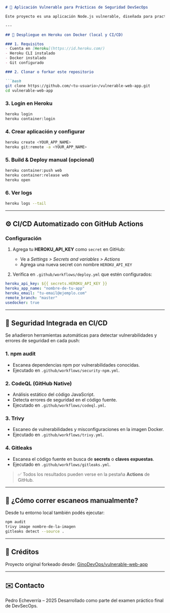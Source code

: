 ````markdown
# 🚨 Aplicación Vulnerable para Prácticas de Seguridad DevSecOps

Este proyecto es una aplicación Node.js vulnerable, diseñada para practicar la integración de **herramientas de seguridad en pipelines CI/CD** y desplegar en **Heroku** mediante **Docker** y **GitHub Actions**.

---

## 🐳 Despliegue en Heroku con Docker (local y CI/CD)

### 1. Requisitos
- Cuenta en [Heroku](https://id.heroku.com/)
- Heroku CLI instalado
- Docker instalado
- Git configurado

### 2. Clonar o forkar este repositorio

```bash
git clone https://github.com/<tu-usuario>/vulnerable-web-app.git
cd vulnerable-web-app
````

### 3. Login en Heroku

```bash
heroku login
heroku container:login
```

### 4. Crear aplicación y configurar

```bash
heroku create <YOUR_APP_NAME>
heroku git:remote -a <YOUR_APP_NAME>
```

### 5. Build & Deploy manual (opcional)

```bash
heroku container:push web
heroku container:release web
heroku open
```

### 6. Ver logs

```bash
heroku logs --tail
```

---

## ⚙️ CI/CD Automatizado con GitHub Actions

### Configuración

1. Agrega tu **HEROKU\_API\_KEY** como `secret` en GitHub:

   * Ve a *Settings > Secrets and variables > Actions*
   * Agrega una nueva secret con nombre `HEROKU_API_KEY`

2. Verifica en `.github/workflows/deploy.yml` que estén configurados:

```yaml
heroku_api_key: ${{ secrets.HEROKU_API_KEY }}
heroku_app_name: "nombre-de-tu-app"
heroku_email: "tu-email@ejemplo.com"
remote_branch: "master"
usedocker: true
```

---

## 🔐 Seguridad Integrada en CI/CD

Se añadieron herramientas automáticas para detectar vulnerabilidades y errores de seguridad en cada push:

### 1. **npm audit**

* Escanea dependencias npm por vulnerabilidades conocidas.
* Ejecutado en `.github/workflows/security-npm.yml`.

### 2. **CodeQL** (GitHub Native)

* Análisis estático del código JavaScript.
* Detecta errores de seguridad en el código fuente.
* Ejecutado en `.github/workflows/codeql.yml`.

### 3. **Trivy**

* Escaneo de vulnerabilidades y misconfiguraciones en la imagen Docker.
* Ejecutado en `.github/workflows/trivy.yml`.

### 4. **Gitleaks**

* Escanea el código fuente en busca de **secrets** o **claves expuestas**.
* Ejecutado en `.github/workflows/gitleaks.yml`.

> ✅ Todos los resultados pueden verse en la pestaña **Actions** de GitHub.

---

## 🧪 ¿Cómo correr escaneos manualmente?

Desde tu entorno local también podés ejecutar:

```bash
npm audit
trivy image nombre-de-la-imagen
gitleaks detect --source .
```

---

## 📌 Créditos

Proyecto original forkeado desde: [GinoDevOps/vulnerable-web-app](https://github.com/GinoDevOps/vulnerable-web-app)

---

## ✉️ Contacto

Pedro Echeverría – 2025
Desarrollado como parte del examen práctico final de DevSecOps.

```


